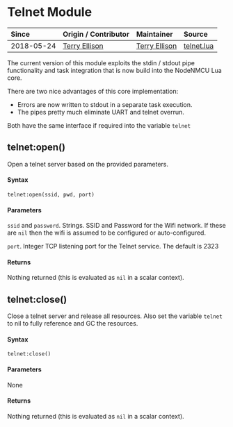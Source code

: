 # Telnet Module

| Since  | Origin / Contributor  | Maintainer  | Source  |
| :----- | :-------------------- | :---------- | :------ |
| 2018-05-24 | [Terry Ellison](https://github.com/TerryE) |  [Terry Ellison](https://github.com/TerryE) | [telnet.lua](../../lua_modules/telnet/telnet.lua) |

The current version of this module exploits the stdin / stdout pipe functionality and 
task integration that is now build into the NodeNMCU Lua core. 

There are two nice advantages of this core implementation:

-  Errors are now written to stdout in a separate task execution.
-  The pipes pretty much eliminate UART and telnet overrun.

Both have the same interface if required into the variable `telnet`

## telnet:open()

Open a telnet server based on the provided parameters.

#### Syntax

`telnet:open(ssid, pwd, port)`

#### Parameters

`ssid` and `password`.  Strings.  SSID and Password for the Wifi network.  If these are
`nil` then the wifi is assumed to be configured or auto-configured.

`port`.  Integer TCP listening port for the Telnet service.  The default is 2323

#### Returns

Nothing returned (this is evaluated as `nil` in a scalar context).

## telnet:close()

Close a telnet server and release all resources.  Also set the variable `telnet` to nil to fully reference and GC the resources.

#### Syntax

`telnet:close()`

#### Parameters

None

#### Returns

Nothing returned (this is evaluated as `nil` in a scalar context).
